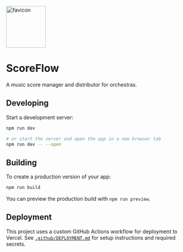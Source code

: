 <img width="108" height="113" alt="favicon" src="https://github.com/user-attachments/assets/584e48c3-6e8d-4c68-a57b-11b0ee80b7ec" />

# ScoreFlow

A music score manager and distributor for orchestras.

## Developing

Start a development server:

```bash
npm run dev

# or start the server and open the app in a new browser tab
npm run dev -- --open
```

## Building

To create a production version of your app:

```bash
npm run build
```

You can preview the production build with `npm run preview`.

## Deployment

This project uses a custom GitHub Actions workflow for deployment to Vercel. See [`.github/DEPLOYMENT.md`](.github/DEPLOYMENT.md) for setup instructions and required secrets.
